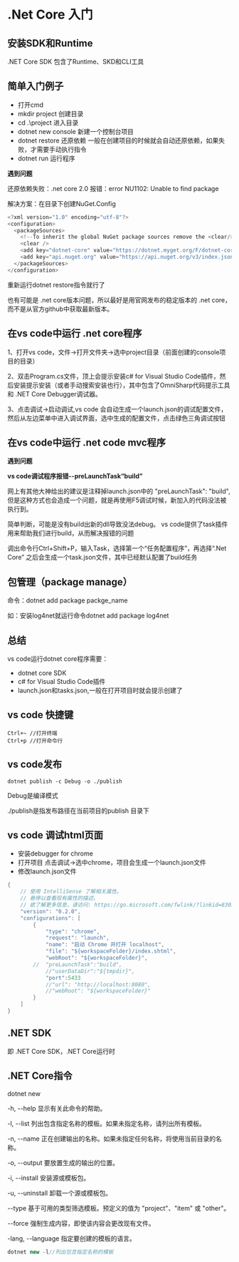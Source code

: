 # .Net Core 入门
## 安装SDK和Runtime
.NET Core SDK 包含了Runtime、SKD和CLI工具
## 简单入门例子
* 打开cmd
* mkdir project 创建目录
* cd .\project 进入目录
* dotnet new console 新建一个控制台项目
* dotnet restore 还原依赖 一般在创建项目的时候就会自动还原依赖，如果失败，才需要手动执行指令
* dotnet run 运行程序

**遇到问题**

还原依赖失败：.net core 2.0 报错：error NU1102: Unable to find package 

解决方案：在目录下创建NuGet.Config
```c#
<?xml version="1.0" encoding="utf-8"?>
<configuration>
  <packageSources>
    <!--To inherit the global NuGet package sources remove the <clear/> line below -->
    <clear />
    <add key="dotnet-core" value="https://dotnet.myget.org/F/dotnet-core/api/v3/index.json" />
    <add key="api.nuget.org" value="https://api.nuget.org/v3/index.json" />
  </packageSources>
</configuration>
```
重新运行dotnet restore指令就行了

也有可能是 .net core版本问题，所以最好是用官网发布的稳定版本的 .net core，而不是从官方github中获取最新版本。

## 在vs code中运行 .net core程序
1、打开vs code，文件->打开文件夹->选中project目录（前面创建的console项目的目录）

2、双击Program.cs文件，顶上会提示安装c# for Visual Studio Code插件，然后安装提示安装（或者手动搜索安装也行），其中包含了OmniSharp代码提示工具和 .NET Core Debugger调试器。

3、点击调试->启动调试,vs code 会自动生成一个launch.json的调试配置文件，然后从左边菜单中进入调试界面，选中生成的配置文件，点击绿色三角调试按钮

## 在vs code中运行 .net code mvc程序

**遇到问题**

**vs code调试程序报错--preLaunchTask“build”**

网上有其他大神给出的建议是注释掉launch.json中的
"preLaunchTask": "build",
但是这种方式也会造成一个问题，就是再使用F5调试时候，新加入的代码没法被执行到。

简单判断，可能是没有build出新的dll导致没法debug。
vs code提供了task插件用来帮助我们进行build，从而解决报错的问题

调出命令行Ctrl+Shift+P，输入Task，选择第一个“任务配置程序”，再选择“.Net Core”
之后会生成一个task.json文件，其中已经默认配置了build任务

## 包管理（package manage）
命令：dotnet add package packge_name

如：安装log4net就运行命令dotnet add package log4net

## 总结
vs code运行dotnet core程序需要：
* dotnet core SDK
* c# for Visual Studio Code插件
* launch.json和tasks.json,一般在打开项目时就会提示创建了

## vs code 快捷键

    Ctrl+~ //打开终端
    Ctrl+p //打开命令行


## vs code发布

    dotnet publish -c Debug -o ./publish

Debug是编译模式

./publish是指发布路径在当前项目的publish 目录下

## vs code 调试html页面

* 安装debugger for chrome
* 打开项目 点击调试->选中chrome，项目会生成一个launch.json文件
* 修改launch.json文件

```csharp
{
    // 使用 IntelliSense 了解相关属性。 
    // 悬停以查看现有属性的描述。
    // 欲了解更多信息，请访问: https://go.microsoft.com/fwlink/?linkid=830387
    "version": "0.2.0",
    "configurations": [
        {
            "type": "chrome",
            "request": "launch",
            "name": "启动 Chrome 并打开 localhost",
            "file": "${workspaceFolder}/index.shtml",
            "webRoot": "${workspaceFolder}",
        //  "preLaunchTask":"build",
            //"userDataDir":"${tmpdir}",
            "port":5433
            //"url": "http://localhost:8080",
            //"webRoot": "${workspaceFolder}"
        }
    ]
}
```

## .NET SDK 
即 .NET Core SDK，.NET Core运行时

## .NET Core指令
dotnet new 

  -h, --help          显示有关此命令的帮助。

  -l, --list          列出包含指定名称的模板。如果未指定名称，请列出所有模板。

  -n, --name          正在创建输出的名称。如果未指定任何名称，将使用当前目录的名称。

  -o, --output        要放置生成的输出的位置。

  -i, --install       安装源或模板包。

  -u, --uninstall     卸载一个源或模板包。

  --type              基于可用的类型筛选模板。预定义的值为 "project"、"item" 或 
  "other"。

  --force             强制生成内容，即使该内容会更改现有文件。

  -lang, --language   指定要创建的模板的语言。
  ```csharp
  dotnet new -l//列出包含指定名称的模板
  ```





